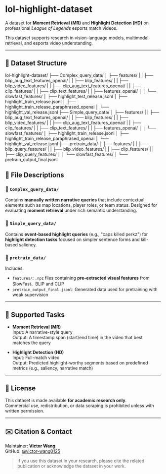 # lol-highlight-dataset

A dataset for **Moment Retrieval (MR)** and **Highlight Detection (HD)** on professional *League of Legends* esports match videos.

This dataset supports research in vision-language models, multimodal retrieval, and esports video understanding.

---

## 📁 Dataset Structure
lol-highlight-dataset/
├── Complex_query_data/
│ ├── features/
| | ├── blip_aug_text_features_openai/
| | ├── blip_features/
| | ├── blip_video_features/
| | ├── clip_aug_text_features_openai/
| | ├── clip_features/
| | ├── clip_text_features/
| | ├── features_openai/
│ │ └── slowfast_features/ 
│ ├── highlight_test_release.jsonl
│ ├── highlight_train_release.jsonl
│ ├── highlight_train_release_paraphrased_openai
│ └── highlight_val_release.jsonl
├── Simple_query_data/
│ ├── features/
| | ├── blip_aug_text_features_openai/
| | ├── blip_features/
| | ├── blip_video_features/
| | ├── clip_aug_text_features_openai/
| | ├── clip_features/
| | ├── clip_text_features/
| | ├── features_openai/
│ │ └── slowfast_features/ 
│ ├── highlight_train_release.jsonl
│ ├── highlight_train_release_paraphrased_openai
│ └── highlight_val_release.jsonl
├── pretrain_data/
│ ├── features/
| | ├── blip_query_features/
| | ├── blip_video_features/
| | ├── clip_features/
| | ├── clip_query_features/
│ │ └── slowfast_features/ 
│ └── pretrain_output_final.jsonl

## 📌 File Descriptions

### 🔹 `Complex_query_data/`

Contains **manually written narrative queries** that include contextual elements such as map locations, player roles, or team status. Designed for evaluating **moment retrieval** under rich semantic understanding.

### 🔹 `Simple_query_data/`

Contains **event-based highlight queries** (e.g., "caps killed perkz") for **highlight detection tasks** focused on simpler sentence forms and kill-based saliency.

### 🔹 `pretrain_data/`

Includes:
- `features/`: `.npz` files containing **pre-extracted visual features** from SlowFast、BLIP and CLIP
- `pretrain_output_final.jsonl`: Generated data used for pretraining with weak supervision

---

## 🧪 Supported Tasks

- **Moment Retrieval (MR)**  
  Input: A narrative-style query  
  Output: A timestamp span (start/end time) in the video that best matches the query

- **Highlight Detection (HD)**  
  Input: Full-match video  
  Output: Predicted highlight-worthy segments based on predefined metrics (e.g., saliency, narrative match)

---

## 📄 License

This dataset is made available **for academic research only**.  
Commercial use, redistribution, or data scraping is prohibited unless with written permission.

---

## ✉️ Citation & Contact

Maintainer: **Victor Wang**  
GitHub: [@victor-wang0125](https://github.com/victor-wang0125)

> If you use this dataset in your research, please cite the related publication or acknowledge the dataset in your work.
